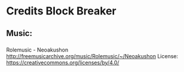 # Credits Block Breaker

## Music:

###
Rolemusic - Neoakushon
<http://freemusicarchive.org/music/Rolemusic/~/Neoakushon>
License: <https://creativecommons.org/licenses/by/4.0/>
